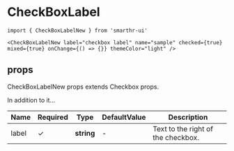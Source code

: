 # CheckBoxLabel

```tsx
import { CheckBoxLabelNew } from 'smarthr-ui'

<CheckBoxLabelNew label="checkbox label" name="sample" checked={true} mixed={true} onChange={() => {}} themeColor="light" />
```

## props

CheckBoxLabelNew props extends Checkbox props.

In addition to it...

| Name  | Required | Type       | DefaultValue | Description                        |
| ----- | -------- | ---------- | ------------ | ---------------------------------- |
| label | ✓        | **string** | -            | Text to the right of the checkbox. |
